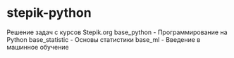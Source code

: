# stepik-python
Решение задач с курсов Stepik.org
base_python - Программирование на Python
base_statistic - Основы статистики
base_ml - Введение в машинное обучение
